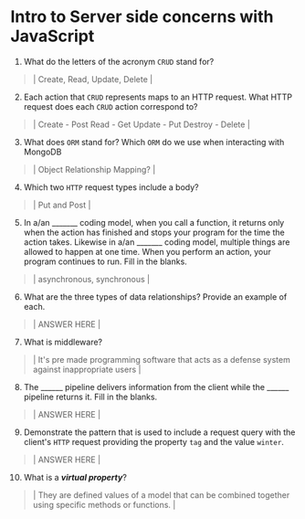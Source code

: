 # Intro to Server side concerns with JavaScript
01. What do the letters of the acronym `CRUD` stand for?

  > | Create, Read, Update, Delete |

02. Each action that `CRUD` represents maps to an HTTP request. What HTTP request does each `CRUD` action correspond to?

  > | Create - Post
      Read - Get
      Update - Put
      Destroy - Delete |

03. What does `ORM` stand for? Which `ORM` do we use when interacting with MongoDB

  > | Object Relationship Mapping? |

04. Which two `HTTP` request types include a body?

  > | Put and Post |

05. In a/an _______ coding model, when you call a function, it returns only when the action has finished and stops your program for the time the action takes. Likewise in a/an _______ coding model, multiple things are allowed to happen at one time. When you perform an action, your program continues to run.  Fill in the blanks.

  > | asynchronous, synchronous |

06. What are the three types of data relationships? Provide an example of each.

  > | ANSWER HERE |

07. What is middleware?

  > | It's pre made programming software that acts as a defense system against inappropriate users |

08. The ______ pipeline delivers information from the client while the ______ pipeline returns it. Fill in the blanks. 

  > | ANSWER HERE |

09. Demonstrate the pattern that is used to include a request query with the client's `HTTP` request providing the property `tag` and the value `winter`.

  > | ANSWER HERE |

10. What is a ***virtual property***?

  > | They are defined values of a model that can be combined together using specific methods or functions. |
